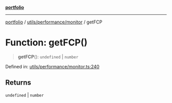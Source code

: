 [**portfolio**](../../../../README.md)

***

[portfolio](../../../../modules.md) / [utils/performance/monitor](../README.md) / getFCP

# Function: getFCP()

> **getFCP**(): `undefined` \| `number`

Defined in: [utils/performance/monitor.ts:240](https://github.com/tnorlund/Portfolio/blob/a42aa8dad0618adb0fe0550dfcf0a2e53426c35f/portfolio/utils/performance/monitor.ts#L240)

## Returns

`undefined` \| `number`
